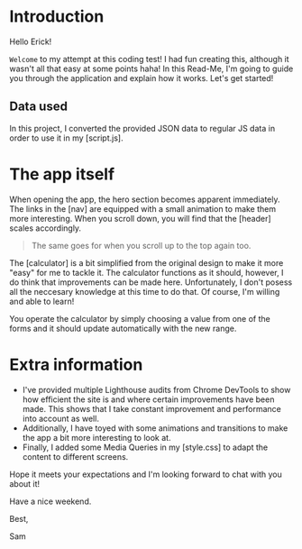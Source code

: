 # Introduction

Hello Erick!

`Welcome` to my attempt at this coding test! I had fun creating this, although it wasn't all that easy at some points haha! In this Read-Me, I'm going to guide you through the application and explain how it works. Let's get started!

## Data used

In this project, I converted the provided JSON data to regular JS data in order to use it in my [script.js].

# The app itself

When opening the app, the hero section becomes apparent immediately. The links in the [nav] are equipped with a small animation to make them more interesting. When you scroll down, you will find that the [header] scales accordingly.

> The same goes for when you scroll up to the top again too.

The [calculator] is a bit simplified from the original design to make it more "easy" for me to tackle it. The calculator functions as it should, however, I do think that improvements can be made here. Unfortunately, I don't posess all the neccesary knowledge at this time to do that. Of course, I'm willing and able to learn!

You operate the calculator by simply choosing a value from one of the forms and it should update automatically with the new range.

# Extra information

- I've provided multiple Lighthouse audits from Chrome DevTools to show how efficient the site is and where certain improvements have been made. This shows that I take constant improvement and performance into account as well.
- Additionally, I have toyed with some animations and transitions to make the app a bit more interesting to look at.
- Finally, I added some Media Queries in my [style.css] to adapt the content to different screens.

Hope it meets your expectations and I'm looking forward to chat with you about it!

Have a nice weekend.

Best,

Sam
